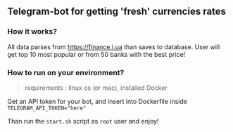 ## Telegram-bot for getting 'fresh' currencies rates

### How it works?
All data parses from https://finance.i.ua
than saves to database. User will get top 10 most popular or from 50 banks with the best price!

### How to run on your environment? 
> requirements : linux os (or mac), installed Docker

Get an API token for your bot, and insert into Dockerfile inside `TELEGRAM_API_TOKEN="here"`

Than run the `start.sh` script as `root` user and enjoy!